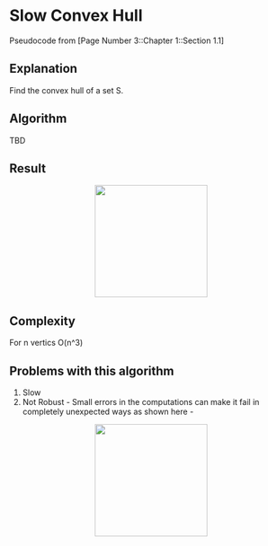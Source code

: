 # Slow Convex Hull
Pseudocode from [Page Number 3::Chapter 1::Section 1.1]

## Explanation
Find the convex hull of a set S.

## Algorithm
TBD

## Result
<p align="center">
  <img src="https://i.imgur.com/i18lsgZ.png" width="200"/>
</p>

## Complexity
For n vertics O(n^3)

## Problems with this algorithm
1) Slow
2) Not Robust - Small errors in the computations can make it fail in completely unexpected ways as shown here -

<p align="center">
  <img src="https://i.imgur.com/5BpsXDA.jpg" width="200"/>
</p>
